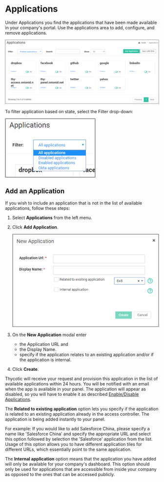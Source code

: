 [title]: # (Applications)
[tags]: # (thycotic access control)
[priority]: # (3)
# Applications

Under Applications you find the applications that have been made available in your company's portal. Use the applications area to add, configure, and remove applications.

![applications home](images/applications.png "Applications home page")

To filter application based on state, select the Filter drop-down:

![filter applications](images/cfg-drop-down.png "Filtering applications based on state and category")

## Add an Application

If you wish to include an application that is not in the list of available applications, follow these steps:

1. Select __Applications__ from the left menu.
1. Click __Add Application__.

   ![add app](images/new-app.png "New Application modal")
1. On the __New Application__ modal enter

   * the Application URL and
   * the Display Name.
   * specify if the application relates to an existing application and/or if the application is internal.
1. Click __Create__.

Thycotic will receive your request and provision this application in the list of available applications within 24 hours. You will be notified with an email when the app is available in your panel. The application will appear as disabled, so you will have to enable it as described [Enable/Disable Applications](enable-app.md).

The __Related to existing application__ option lets you specify if the application is related to an existing application already in the access controller. The application is being added instantly to your panel.

For example: If you would like to add Salesforce China, please specify a name like 'Salesforce China' and specify the appropriate URL and select this option followed by selection the 'Salesforce' application from the list. Usage of this option allows you to have different application tiles for different URLs, which essentially point to the same application.

The __Internal application__ option means that the application you have added will only be available for your company's dashboard. This option should only be used for applications that are accessible from inside your company as opposed to the ones that can be accessed publicly.
